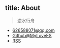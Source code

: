 title: About
---

> 逆水行舟

* [626588071@qq.com](mailto:626588071@qq.com)
* [Github@MyLoveES](https://github.com/MyLoveES)
* [RSS](/atom.xml)
